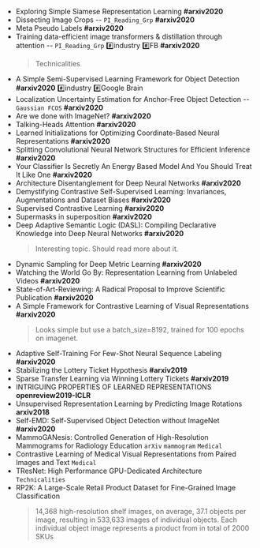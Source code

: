 * Exploring Simple Siamese Representation Learning **#arxiv2020**
* Dissecting Image Crops -- `PI_Reading_Grp` **#arxiv2020**
* Meta Pseudo Labels **#arxiv2020**
* Training data-efficient image transformers & distillation through attention -- `PI_Reading_Grp` :hash:industry :hash:FB **#arxiv2020**
	> Technicalities
* A Simple Semi-Supervised Learning Framework for Object Detection **#arxiv2020** :hash:industry :hash:Google Brain
* Localization Uncertainty Estimation for Anchor-Free Object Detection -- `Gaussian FCOS` **#arxiv2020**
* Are we done with ImageNet? **#arxiv2020**
* Talking-Heads Attention **#arxiv2020**
* Learned Initializations for Optimizing Coordinate-Based Neural Representations **#arxiv2020**
* Splitting Convolutional Neural Network Structures for Efficient Inference **#arxiv2020**
* Your Classifier Is Secretly An Energy Based Model And You Should Treat It Like One **#arxiv2020**
* Architecture Disentanglement for Deep Neural Networks **#arxiv2020**
* Demystifying Contrastive Self-Supervised Learning: Invariances, Augmentations and Dataset Biases **#arxiv2020**
* Supervised Contrastive Learning **#arxiv2020**
* Supermasks in superposition **#arxiv2020**
* Deep Adaptive Semantic Logic (DASL): Compiling Declarative Knowledge into Deep Neural Networks **#arxiv2020**
	> Interesting topic. Should read more about it.
* Dynamic Sampling for Deep Metric Learning **#arxiv2020**
* Watching the World Go By: Representation Learning from Unlabeled Videos **#arxiv2020**
* State-of-Art-Reviewing: A Radical Proposal to Improve Scientific Publication **#arxiv2020**
* A Simple Framework for Contrastive Learning of Visual Representations **#arxiv2020**
	> Looks simple but use a batch_size=8192, trained for 100 epochs on imagenet.
* Adaptive Self-Training For Few-Shot Neural Sequence Labeling **#arxiv2020**
* Stabilizing the Lottery Ticket Hypothesis **#arxiv2019**
* Sparse Transfer Learning via Winning Lottery Tickets **#arxiv2019**
* INTRIGUING PROPERTIES OF LEARNED REPRESENTATIONS **openreview2019-ICLR**
* Unsupervised Representation Learning by Predicting Image Rotations **arxiv2018**
* Self-EMD: Self-Supervised Object Detection without ImageNet **#arxiv2020**
* MammoGANesis: Controlled Generation of High-Resolution Mammograms for Radiology Education `arXiv` `mammogram` `Medical`
* Contrastive Learning of Medical Visual Representations from Paired Images and Text `Medical`
* TResNet: High Performance GPU-Dedicated Architecture `Technicalities`
* RP2K: A Large-Scale Retail Product Dataset for Fine-Grained Image Classification 
	> 14,368 high-resolution shelf images, on average, 37.1 objects per image, resulting in 533,633 images of individual objects. Each individual object image represents a product from in total of 2000 SKUs